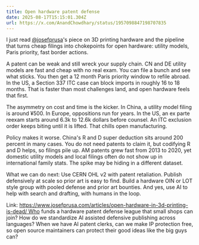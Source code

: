 ```yaml
---
title: Open hardware patent defense
date: 2025-08-17T15:15:01.304Z
url: https://x.com/AnandChowdhary/status/1957098847198707835
---
```


I just read [@josefprusa](https://x.com/josefprusa)'s piece on 3D printing hardware and the pipeline that turns cheap filings into chokepoints for open hardware: utility models, Paris priority, fast border actions.  
  
A patent can be weak and still wreck your supply chain. CN and DE utility models are fast and cheap with no real exam. You can file a bunch and see what sticks. You then get a 12 month Paris priority window to refile abroad. In the US, a Section 337 ITC case can block imports in roughly 16 to 18 months. That is faster than most challenges land, and open hardware feels that first.  
  
The asymmetry on cost and time is the kicker. In China, a utility model filing is around ¥500\. In Europe, oppositions run for years. In the US, an ex parte reexam starts around 6.3k to 12.6k dollars before counsel. An ITC exclusion order keeps biting until it is lifted. That chills open manufacturing.  
  
Policy makes it worse. China's R and D super deduction sits around 200 percent in many cases. You do not need patents to claim it, but codifying R and D helps, so filings pile up. AM patents grew fast from 2013 to 2020, yet domestic utility models and local filings often do not show up in international family stats. The spike may be hiding in a different dataset.  
  
What we can do next: Use CERN OHL v2 with patent retaliation. Publish defensively at scale so prior art is easy to find. Build a hardware OIN or LOT style group with pooled defense and prior art bounties. And yes, use AI to help with search and drafting, with humans in the loop.  
  
Link: [https://www.josefprusa.com/articles/open-hardware-in-3d-printing-is-dead/ Who](https://www.josefprusa.com/articles/open-hardware-in-3d-printing-is-dead/<br/><br/>Who) funds a hardware patent defense league that small shops can join? How do we standardize AI assisted defensive publishing across languages? When we have AI patent clerks, can we make IP protection free, so open source maintainers can protect their good ideas like the big guys can?
